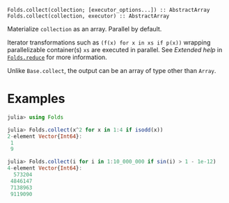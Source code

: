     Folds.collect(collection; [executor_options...]) :: AbstractArray
    Folds.collect(collection, executor) :: AbstractArray

Materialize `collection` as an array. Parallel by default.

Iterator transformations such as `(f(x) for x in xs if p(x))` wrapping
parallelizable container(s) `xs` are executed in parallel. See _Extended
help_ in [`Folds.reduce`](@ref) for more information.

Unlike `Base.collect`, the output can be an array of type other than `Array`.

# Examples

```julia
julia> using Folds

julia> Folds.collect(x^2 for x in 1:4 if isodd(x))
2-element Vector{Int64}:
 1
 9

julia> Folds.collect(i for i in 1:10_000_000 if sin(i) > 1 - 1e-12)
4-element Vector{Int64}:
  573204
 4846147
 7138963
 9119090
```

